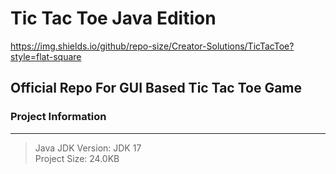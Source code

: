 # Tic Tac Toe Java Edition

https://img.shields.io/github/repo-size/Creator-Solutions/TicTacToe?style=flat-square

## Official Repo For GUI Based Tic Tac Toe Game

### Project Information
-----

> Java JDK Version: JDK 17 <br>
> Project Size: 24.0KB







